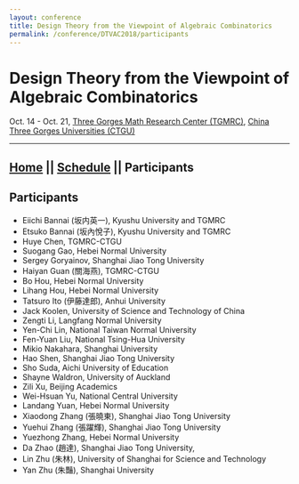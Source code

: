 ```yaml
---
layout: conference
title: Design Theory from the Viewpoint of Algebraic Combinatorics
permalink: /conference/DTVAC2018/participants
---
```


# Design Theory from the Viewpoint of Algebraic Combinatorics

Oct. 14 - Oct. 21, [Three Gorges Math Research Center (TGMRC)](http://mathcenter.ctgu.edu.cn/), [China Three Gorges Universities (CTGU)](http://www.ctgu.edu.cn/)

---
[Home](.) || [Schedule](schedule) || **Participants**
---

## Participants

+ Eiichi Bannai (坂内英一), Kyushu University and TGMRC
+ Etsuko Bannai (坂內悅子), Kyushu University and TGMRC
+ Huye Chen, TGMRC-CTGU
+ Suogang Gao, Hebei Normal University
+ Sergey Goryainov, Shanghai Jiao Tong University
+ Haiyan Guan (關海燕), TGMRC-CTGU
+ Bo Hou, Hebei Normal University
+ Lihang Hou, Hebei Normal University
+ Tatsuro Ito (伊藤達郎), Anhui University
+ Jack Koolen, University of Science and Technology of China
+ Zengti Li, Langfang Normal University
+ Yen-Chi Lin, National Taiwan Normal University
+ Fen-Yuan Liu, National Tsing-Hua University
+ Mikio Nakahara, Shanghai University
+ Hao Shen, Shanghai Jiao Tong University
+ Sho Suda, Aichi University of Education
+ Shayne Waldron, University of Auckland
+ Zili Xu, Beijing Academics
+ Wei-Hsuan Yu, National Central University
+ Landang Yuan, Hebei Normal University
+ Xiaodong Zhang (張曉東), Shanghai Jiao Tong University
+ Yuehui Zhang (張躍輝), Shanghai Jiao Tong University
+ Yuezhong Zhang, Hebei Normal University
+ Da Zhao (趙達), Shanghai Jiao Tong University,
+ Lin Zhu (朱林), University of Shanghai for Science and Technology
+ Yan Zhu (朱豔), Shanghai University
